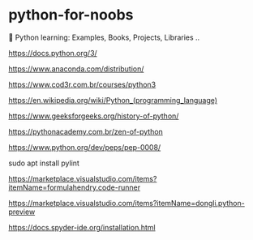 # python-for-noobs
🐍 Python learning: Examples, Books, Projects, Libraries ..


https://docs.python.org/3/

https://www.anaconda.com/distribution/

https://www.cod3r.com.br/courses/python3

https://en.wikipedia.org/wiki/Python_(programming_language)

https://www.geeksforgeeks.org/history-of-python/

https://pythonacademy.com.br/zen-of-python


https://www.python.org/dev/peps/pep-0008/


sudo apt install pylint

https://marketplace.visualstudio.com/items?itemName=formulahendry.code-runner

https://marketplace.visualstudio.com/items?itemName=dongli.python-preview

https://docs.spyder-ide.org/installation.html
